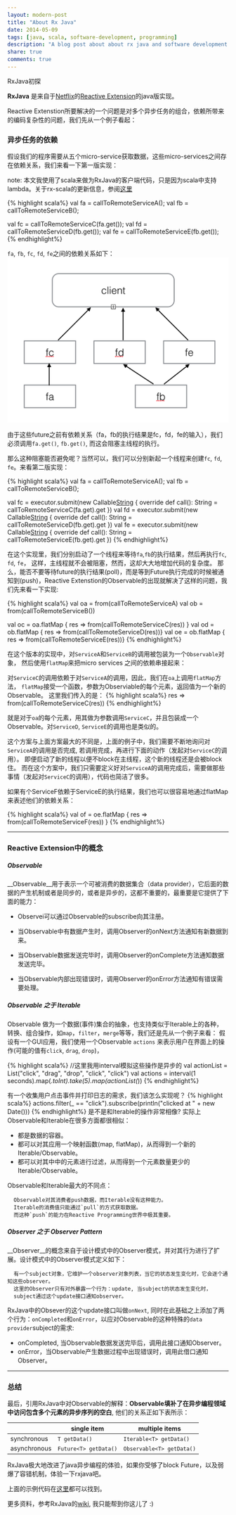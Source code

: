 ```yaml
---
layout: modern-post
title: "About Rx Java"
date: 2014-05-09
tags: [java, scala, software-development, programming]
description: "A blog post about about rx java and software development."
share: true
comments: true
---
```


RxJava初探

**RxJava** 是来自于[Netflix](https://www.netflix.com/global)的[Reactive Extension](https://rx.codeplex.com/)的java版实现。

Reactive Extenstion所要解决的一个问题是对多个异步任务的组合，依赖所带来的编码复杂性的问题，我们先从一个例子看起：

### 异步任务的依赖
假设我们的程序需要从五个micro-service获取数据，这些micro-services之间存在依赖关系，我们来看一下第一版实现：

note: 本文我使用了scala来做为RxJava的客户端代码，只是因为scala中支持lambda。关于rx-scala的更新信息，参阅[这里](http://rxscala.github.io/)

{% highlight scala%}
 val fa = callToRemoteServiceA();
 val fb = callToRemoteServiceB();

 val fc = callToRemoteServiceC(fa.get());
 val fd = callToRemoteServiceD(fb.get());
 val fe = callToRemoteServiceE(fb.get());
{% endhighlight%}

`fa`, `fb`, `fc`, `fd`, `fe`之间的依赖关系如下：
<img src="/images/micro-services-deps.png" width="600" alt="Micro Services Dependencies"></img>


由于这些future之前有依赖关系（fa，fb的执行结果是fc，fd，fe的输入），我们必须调用`fa.get()`, `fb.get()`, 而这会阻塞主线程的执行。

那么这种阻塞能否避免呢？当然可以，我们可以分别新起一个线程来创建`fc`, `fd`, `fe`。来看第二版实现：

{% highlight scala%}
  val fa = callToRemoteServiceA();
  val fb = callToRemoteServiceB();

  val fc = executor.submit(new Callable[String]() {
    override def call(): String = callToRemoteServiceC(fa.get).get
  })
  val fd = executor.submit(new Callable[String]() {
    override def call(): String = callToRemoteServiceD(fb.get).get
  })
  val fe = executor.submit(new Callable[String]() {
    override def call(): String = callToRemoteServiceE(fb.get).get
  })
{% endhighlight%}

在这个实现里，我们分别启动了一个线程来等待`fa`,`fb`的执行结果，然后再执行`fc`, `fd`, `fe`， 这样，主线程就不会被阻塞，然而，这却大大地增加代码的复杂度。
那么，能否不要等待future的执行结果(poll)，而是等到Future执行完成的时候被通知到(push)，Reactive Extenstion的Observable的出现就解决了这样的问题，我们先来看一下实现:

{% highlight scala%}
val oa = from(callToRemoteServiceA)
val ob = from(callToRemoteServiceB())

val oc = oa.flatMap { res => from(callToRemoteServiceC(res)) }
val od = ob.flatMap { res => from(callToRemoteServiceD(res))}
val oe = ob.flatMap { res => from(callToRemoteServiceE(res))}
{% endhighlight%}

在这个版本的实现中，对`ServiceA`和`ServiceB`的调用被包装为一个`Observable`对象， 然后使用`flatMap`来把micro services 之间的依赖串接起来：

对`ServiceC`的调用依赖于对`ServiceA`的调用，因此，我们在`oa`上调用`flatMap`方法， `flatMap`接受一个函数，参数为Observiable的每个元素，返回值为一个新的Observable。 这里我们传入的是：
{% highlight scala%}
res => from(callToRemoteServiceC(res))
{% endhighlight%}

就是对于`oa`的每个元素，用其做为参数调用`ServiceC`，并且包装成一个Observable。对`ServiceD`, `ServiceE`的调用也是类似的。

这个方案与上面方案最大的不同是，上面的例子中，我们需要不断地询问对`ServiceA`的调用是否完成, 若调用完成，再进行下面的动作（发起对`ServiceC`的调用）。
即便启动了新的线程以便不block在主线程，这个新的线程还是会被block住。
而在这个方案中，我们只需要定义好对`ServiceA`的调用完成后，需要做那些事情（发起对`ServiceC`的调用），代码也简洁了很多。

如果有个ServiceF依赖于ServiceE的执行结果，我们也可以很容易地通过flatMap来表述他们的依赖关系：

{% highlight scala%}
val of = oe.flatMap { res  => from(callToRemoteServiceF(res)) }
{% endhighlight%}

----
### Reactive Extension中的概念
##### Observable
__Observable__用于表示一个可被消费的数据集合（data provider），它后面的数据的产生机制或者是同步的，或者是异步的，这都不重要的，最重要是它提供了下面的能力：

  + Observei可以通过Observable的subscribe向其注册。

  + 当Observable中有数据产生时，调用Observer的onNext方法通知有新数据到来。

  + 当Observable数据发送完毕时，调用Observer的onComplete方法通知数据发送完毕。

  + 当Observable内部出现错误时，调用Observer的onError方法通知有错误需要处理。

##### Observable 之于 Iterable
Observable 做为一个数据(事件)集合的抽象，也支持类似于Iterable上的各种，转换、组合操作，如`map`，`filter`，`merge`等等，我们还是先从一个例子来看：
假设有一个GUI应用，我们使用一个Observable `actions` 来表示用户在界面上的操作(可能的值有`click`, `drag`, `drop`)，

{% highlight scala%}
//这里我用interval模拟这些操作是异步的
val actionList = List("click", "drag", "drop", "click", "click")
val actions = interval(1 seconds).map(_.toInt).take(5).map(actionList(_))
{% endhighlight%}

有一个收集用户点击事件并打印日志的需求，我们该怎么实现呢？
{% highlight scala%}
actions.filter(_ == "click").subscribe(println("clicked at " + new Date()))
{% endhighlight%}
是不是和Iterable的操作非常相像? 实际上Observable和Iterable在很多方面都很相似：

  + 都是数据的容器。
  + 都可以对其应用一个映射函数(map, flatMap)，从而得到一个新的Iterable/Observable。
  + 都可以对其中中的元素进行过滤，从而得到一个元素数量更少的Iterable/Observable。

Observable和Iterable最大的不同点：

```
  Observable对其消费者push数据，而Iterable没有这种能力。
  Iterable的消费值只能通过`pull`的方式获取数据。 
  而这种`push`的能力在Reactive Programming世界中极其重要。
```

##### Observer 之于 Observer Pattern
__Observer__的概念来自于设计模式中的Observer模式，并对其行为进行了扩展。设计模式中的Observer模式定义如下：

```
  有一个subject对象，它维护一个observer对象列表，当它的状态发生变化时，它会逐个通知这些observer。
  这里的Observer只有对外暴露一个行为：update, 当subject的状态发生变化时，
  subject通过这个update接口通知observer。
```
RxJava中的Obsever的这个update接口叫做`onNext`, 同时在此基础之上添加了两个行为：`onCompleted`和`onError`，以应对Observable的这种特殊的`data provider`subject的需求:

+ onCompleted, 当Observable数据发送完毕后，调用此接口通知Observer。
+ onError，当Observable产生数据过程中出现错误时，调用此借口通知Observer。

----
### 总结
最后，引用RxJava中对Observable的解释：__Observable填补了在异步编程领域中访问包含多个元素的异步序列的空白__, 他们的关系正如下表所示：


|              | single item           | multiple items            |
| ------------ | --------------------- | ------------------------- |
| synchronous  | `T getData()`         | `Iterable<T> getData()`   |
| asynchronous | `Future<T> getData()` | `Observable<T> getData()` |


RxJava极大地改进了java异步编程的体验，如果你受够了block Future，以及弱爆了容错机制，体验一下rxjava吧。

上面的示例代码在[这里](https://gist.github.com/nicholasren/ba0e9029c1b58a76ad5b)都可以找到。

更多资料，参考RxJava的[wiki](https://github.com/Netflix/RxJava/wiki), 我只能帮到你这儿了 :)
